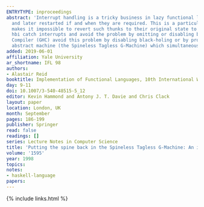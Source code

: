 ```yaml
---
ENTRYTYPE: inproceedings
abstract: 'Interrupt handling is a tricky business in lazy functional languages: we have to make sure that thunks that are being evaluated can be halted
  and later restarted if and when they are required. This is a particular problem for implementations which use black-holing. Black-Holing deliberately
  makes it impossible to revert such thunks to their original state to avoid a serious space leak. Interactive Haskell implementations such as Hugs and
  hbi catch interrupts and avoid the problem by omitting or disabling black-holing. Batch mode Haskell implementations such as HBC and the Glasgow Haskell
  Compiler (GHC) avoid this problem by disabling black-holing or by providing no way to catch interrupts. This paper describes a modification to GHC''s
  abstract machine (the Spineless Tagless G-Machine) which simultaneously supports both interrupts and black-holing.'
added: 2019-06-01
affiliation: Yale University
ar_shortname: IFL 98
authors:
- Alastair Reid
booktitle: Implementation of Functional Languages, 10th International Workshop (IFL'98) Selected Papers
day: 9-11
doi: 10.1007/3-540-48515-5_12
editor: Kevin Hammond and Antony J. T. Davie and Chris Clack
layout: paper
location: London, UK
month: September
pages: 186-199
publisher: Springer
read: false
readings: []
series: Lecture Notes in Computer Science
title: 'Putting the spine back in the Spineless Tagless G-Machine: An implementation of resumable black-holes'
volume: '1595'
year: 1998
topics:
notes:
- haskell-language
papers:
---
```


{% include links.html %}
